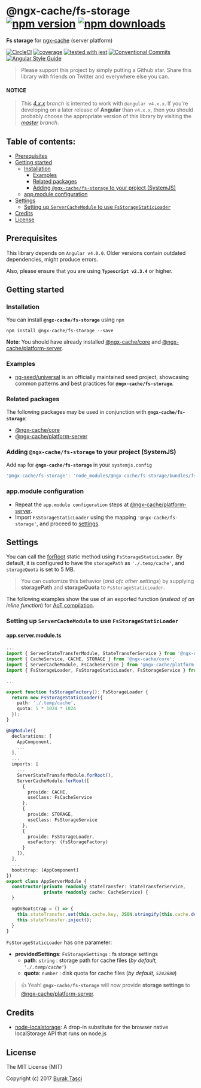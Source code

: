 # @ngx-cache/fs-storage [![npm version](https://badge.fury.io/js/%40ngx-cache%2Ffs-storage.svg)](https://www.npmjs.com/package/@ngx-cache/fs-storage) [![npm downloads](https://img.shields.io/npm/dm/%40ngx-cache%2Ffs-storage.svg)](https://www.npmjs.com/package/@ngx-cache/fs-storage)
**Fs storage** for [ngx-cache] (server platform)

[![CircleCI](https://circleci.com/gh/fulls1z3/ngx-cache.svg?style=shield)](https://circleci.com/gh/fulls1z3/ngx-cache)
[![coverage](https://codecov.io/github/fulls1z3/ngx-cache/coverage.svg?branch=master)](https://codecov.io/gh/fulls1z3/ngx-cache)
[![tested with jest](https://img.shields.io/badge/tested_with-jest-99424f.svg)](https://github.com/facebook/jest)
[![Conventional Commits](https://img.shields.io/badge/Conventional%20Commits-1.0.0-yellow.svg)](https://conventionalcommits.org)
[![Angular Style Guide](https://mgechev.github.io/angular2-style-guide/images/badge.svg)](https://angular.io/styleguide)

> Please support this project by simply putting a Github star. Share this library with friends on Twitter and everywhere else you can.

#### NOTICE
> This *[4.x.x] branch* is intented to work with `@angular v4.x.x`. If you're developing on a later release of **Angular**
than `v4.x.x`, then you should probably choose the appropriate version of this library by visiting the *[master] branch*.

## Table of contents:
- [Prerequisites](#prerequisites)
- [Getting started](#getting-started)
  - [Installation](#installation)
	- [Examples](#examples)
	- [Related packages](#related-packages)
	- [Adding `@ngx-cache/fs-storage` to your project (SystemJS)](#adding-systemjs)
  - [app.module configuration](#appmodule-config)
- [Settings](#settings)
	- [Setting up `ServerCacheModule` to use `FsStorageStaticLoader`](#setting-up-staticloader)
- [Credits](#credits)
- [License](#license)

## <a name="prerequisites"></a> Prerequisites
This library depends on `Angular v4.0.0`. Older versions contain outdated dependencies, might produce errors.

Also, please ensure that you are using **`Typescript v2.3.4`** or higher.

## <a name="getting-started"> Getting started
### <a name="installation"> Installation
You can install **`@ngx-cache/fs-storage`** using `npm`
```
npm install @ngx-cache/fs-storage --save
```

**Note**: You should have already installed [@ngx-cache/core] and [@ngx-cache/platform-server].

### <a name="examples"></a> Examples
- [ng-seed/universal] is an officially maintained seed project, showcasing common patterns and best practices for **`@ngx-cache/fs-storage`**.

### <a name="related-packages"></a> Related packages
The following packages may be used in conjunction with **`@ngx-cache/fs-storage`**:
- [@ngx-cache/core]
- [@ngx-cache/platform-server]

### <a name="adding-systemjs"></a> Adding `@ngx-cache/fs-storage` to your project (SystemJS)
Add `map` for **`@ngx-cache/fs-storage`** in your `systemjs.config`
```javascript
'@ngx-cache/fs-storage': 'node_modules/@ngx-cache/fs-storage/bundles/fs-storage.umd.min.js'
```

### <a name="appmodule-config"></a> app.module configuration
- Repeat the `app.module configuration` steps at [@ngx-cache/platform-server].
- Import `FsStorageStaticLoader` using the mapping `'@ngx-cache/fs-storage'`, and proceed to [settings](#settings).

## <a name="settings"></a> Settings
You can call the [forRoot] static method using `FsStorageStaticLoader`. By default, it is configured to have the `storagePath`
as `'./.temp/cache'`, and `storageQuota` is set to 5 MB.

> You can customize this behavior (*and ofc other settings*) by supplying **storagePath** and **storageQuota** to `FsStorageStaticLoader`.

The following examples show the use of an exported function (*instead of an inline function*) for [AoT compilation].

### <a name="setting-up-staticloader"></a> Setting up `ServerCacheModule` to use `FsStorageStaticLoader`
#### app.server.module.ts
```TypeScript
...
import { ServerStateTransferModule, StateTransferService } from '@ngx-universal/state-transfer';
import { CacheService, CACHE, STORAGE } from '@ngx-cache/core';
import { ServerCacheModule, FsCacheService } from '@ngx-cache/platform-server';
import { FsStorageLoader, FsStorageStaticLoader, FsStorageService } from '@ngx-cache/fs-storage';

...

export function fsStorageFactory(): FsStorageLoader {
  return new FsStorageStaticLoader({
    path: './.temp/cache',
    quota: 5 * 1024 * 1024
  });
}

@NgModule({
  declarations: [
    AppComponent,
    ...
  ],
  ...
  imports: [
    ...
    ServerStateTransferModule.forRoot(),
    ServerCacheModule.forRoot([
      {
        provide: CACHE,
        useClass: FsCacheService
      },
      {
        provide: STORAGE,
        useClass: FsStorageService
      },
      {
        provide: FsStorageLoader,
        useFactory: (fsStorageFactory)
      }
    ]),
  ],
  ...
  bootstrap: [AppComponent]
})
export class AppServerModule {
  constructor(private readonly stateTransfer: StateTransferService,
              private readonly cache: CacheService) {
  }

  ngOnBootstrap = () => {
    this.stateTransfer.set(this.cache.key, JSON.stringify(this.cache.dehydrate()));
    this.stateTransfer.inject();
  }
}
```

`FsStorageStaticLoader` has one parameter:
- **providedSettings**: `FsStorageSettings` : fs storage settings
  - **path**: `string` : storage path for cache files (*by default, `'./.temp/cache'`*)
  - **quota**: `number` : disk quota for cache files (*by default, `5242880`*)

> :+1: Yeah! **`@ngx-cache/fs-storage`** will now provide **storage settings** to [@ngx-cache/platform-server].

## <a name="credits"></a> Credits
- [node-localstorage](https://github.com/lmaccherone/node-localstorage): A drop-in substitute for the browser native localStorage
API that runs on node.js

## <a name="license"></a> License
The MIT License (MIT)

Copyright (c) 2017 [Burak Tasci]

[master]: https://github.com/ngx-cache/core/tree/master
[4.x.x]: https://github.com/ngx-cache/core/tree/4.x.x
[ngx-cache]: https://github.com/fulls1z3/ngx-cache
[ng-seed/universal]: https://github.com/ng-seed/universal
[@ngx-cache/core]: https://github.com/fulls1z3/ngx-cache/tree/master/packages/@ngx-cache/core
[@ngx-cache/platform-server]: https://github.com/fulls1z3/ngx-cache/tree/master/packages/@ngx-cache/platform-server
[forRoot]: https://angular.io/docs/ts/latest/guide/ngmodule.html#!#core-for-root
[AoT compilation]: https://angular.io/docs/ts/latest/cookbook/aot-compiler.html
[Burak Tasci]: https://github.com/fulls1z3
